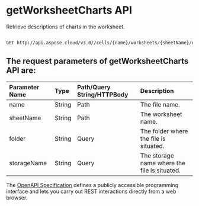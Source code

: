 # **getWorksheetCharts API**

Retrieve descriptions of charts in the worksheet. 

```bash

GET http://api.aspose.cloud/v3.0//cells/{name}/worksheets/{sheetName}/charts

```

## The request parameters of **getWorksheetCharts** API are: 

| Parameter Name | Type | Path/Query String/HTTPBody | Description | 
| :- | :- | :- |:- | 
|name|String|Path|The file name.|
|sheetName|String|Path|The worksheet name.|
|folder|String|Query|The folder where the file is situated.|
|storageName|String|Query|The storage name where the file is situated.|


The [OpenAPI Specification](https://reference.aspose.cloud/cells/#/ChartsController/GetWorksheetCharts) defines a publicly accessible programming interface and lets you carry out REST interactions directly from a web browser.
